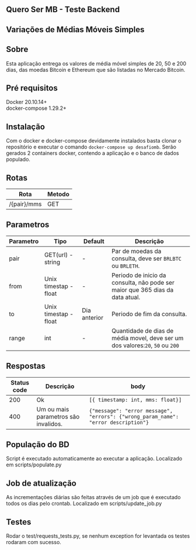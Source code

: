 
## Quero Ser MB - Teste Backend 
## Variações de Médias Móveis Simples
## Sobre 
Esta aplicação entrega os valores de média móvel simples de 20, 50 e 200 dias,
das moedas Bitcoin e Ethereum que são listadas no Mercado Bitcoin.

## Pré requisitos
Docker 20.10.14+ <br>
docker-compose 1.29.2+


## Instalação
Com o docker e docker-compose devidamente instalados basta clonar o repositório e executar o comando
 ```docker-compose up desafiomb```. 
Serão gerados 2 containers docker, contendo a aplicação e o banco de dados populado.




## Rotas
| Rota        | Metodo |
|-------------|--------|
| /{pair}/mms | GET    |

## Parametros
| Parametro | Tipo                  | Default      | Descrição                                                                                  |                                                                
|-----------|-----------------------|--------------|--------------------------------------------------------------------------------------------|
| pair      | GET(url) - string     | -            | Par de moedas da consulta, deve ser ```BRLBTC``` ou ```BRLETH```.                          |
| from      | Unix timestap - float | -            | Periodo de inicio da consulta, não pode ser maior que 365 dias da data atual.              |
| to        | Unix timestap - float | Dia anterior | Periodo de fim da consulta.                                                                |
| range     | int                   | -            | Quantidade de dias de média movel, deve ser um dos valores:```20```, ```50``` ou ```200``` |

## Respostas
| Status code | Descrição                            | body                                                                                    |
|-------------|--------------------------------------|-----------------------------------------------------------------------------------------|
 | 200         | Ok                                   | ```[{ timestamp: int, mms: float}] ```                                                  |
| 400         | Um ou mais parametros são invalidos. | ```{"message": "error message", "errors": {"wrong_param_name": "error description"} ``` |

## População do BD
Script é executado automaticamente ao executar a aplicação. Localizado em scripts/populate.py

## Job de atualização
As incrementações diárias são feitas através de um job que é executado todos os dias pelo crontab. Localizado em scripts/update_job.py

## Testes
Rodar o test/requests_tests.py, se nenhum exception for levantada os testes rodaram com sucesso.